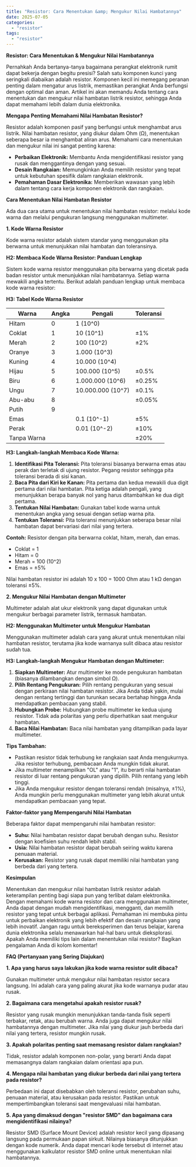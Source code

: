 ```yaml
---
title: "Resistor: Cara Menentukan &amp; Mengukur Nilai Hambatannya"
date: 2025-07-05
categories: 
  - "resistor"
tags: 
  - "resistor"
---
```


**Resistor: Cara Menentukan & Mengukur Nilai Hambatannya**

Pernahkah Anda bertanya-tanya bagaimana perangkat elektronik rumit dapat bekerja dengan begitu presisi? Salah satu komponen kunci yang seringkali diabaikan adalah resistor. Komponen kecil ini memegang peranan penting dalam mengatur arus listrik, memastikan perangkat Anda berfungsi dengan optimal dan aman. Artikel ini akan memandu Anda tentang cara menentukan dan mengukur nilai hambatan listrik resistor, sehingga Anda dapat memahami lebih dalam dunia elektronika.

**Mengapa Penting Memahami Nilai Hambatan Resistor?**

Resistor adalah komponen pasif yang berfungsi untuk menghambat arus listrik. Nilai hambatan resistor, yang diukur dalam Ohm (Ω), menentukan seberapa besar ia menghambat aliran arus. Memahami cara menentukan dan mengukur nilai ini sangat penting karena:

- **Perbaikan Elektronik:** Membantu Anda mengidentifikasi resistor yang rusak dan menggantinya dengan yang sesuai.
- **Desain Rangkaian:** Memungkinkan Anda memilih resistor yang tepat untuk kebutuhan spesifik dalam rangkaian elektronik.
- **Pemahaman Dasar Elektronika:** Memberikan wawasan yang lebih dalam tentang cara kerja komponen elektronik dan rangkaian.

**Cara Menentukan Nilai Hambatan Resistor**

Ada dua cara utama untuk menentukan nilai hambatan resistor: melalui kode warna dan melalui pengukuran langsung menggunakan multimeter.

**1\. Kode Warna Resistor**

Kode warna resistor adalah sistem standar yang menggunakan pita berwarna untuk menunjukkan nilai hambatan dan toleransinya.

**H2: Membaca Kode Warna Resistor: Panduan Lengkap**

Sistem kode warna resistor menggunakan pita berwarna yang dicetak pada badan resistor untuk menunjukkan nilai hambatannya. Setiap warna mewakili angka tertentu. Berikut adalah panduan lengkap untuk membaca kode warna resistor:

**H3: Tabel Kode Warna Resistor**

| Warna | Angka | Pengali | Toleransi |
| --- | --- | --- | --- |
| Hitam | 0 | 1 (10^0) |  |
| Coklat | 1 | 10 (10^1) | ±1% |
| Merah | 2 | 100 (10^2) | ±2% |
| Oranye | 3 | 1.000 (10^3) |  |
| Kuning | 4 | 10.000 (10^4) |  |
| Hijau | 5 | 100.000 (10^5) | ±0.5% |
| Biru | 6 | 1.000.000 (10^6) | ±0.25% |
| Ungu | 7 | 10.000.000 (10^7) | ±0.1% |
| Abu-abu | 8 |  | ±0.05% |
| Putih | 9 |  |  |
| Emas |  | 0.1 (10^-1) | ±5% |
| Perak |  | 0.01 (10^-2) | ±10% |
| Tanpa Warna |  |  | ±20% |

**H3: Langkah-langkah Membaca Kode Warna:**

1. **Identifikasi Pita Toleransi:** Pita toleransi biasanya berwarna emas atau perak dan terletak di ujung resistor. Pegang resistor sehingga pita toleransi berada di sisi kanan.
2. **Baca Pita dari Kiri ke Kanan:** Pita pertama dan kedua mewakili dua digit pertama dari nilai hambatan. Pita ketiga adalah pengali, yang menunjukkan berapa banyak nol yang harus ditambahkan ke dua digit pertama.
3. **Tentukan Nilai Hambatan:** Gunakan tabel kode warna untuk menentukan angka yang sesuai dengan setiap warna pita.
4. **Tentukan Toleransi:** Pita toleransi menunjukkan seberapa besar nilai hambatan dapat bervariasi dari nilai yang tertera.

**Contoh:** Resistor dengan pita berwarna coklat, hitam, merah, dan emas.

- Coklat = 1
- Hitam = 0
- Merah = 100 (10^2)
- Emas = ±5%

Nilai hambatan resistor ini adalah 10 x 100 = 1000 Ohm atau 1 kΩ dengan toleransi ±5%.

**2\. Mengukur Nilai Hambatan dengan Multimeter**

Multimeter adalah alat ukur elektronik yang dapat digunakan untuk mengukur berbagai parameter listrik, termasuk hambatan.

**H2: Menggunakan Multimeter untuk Mengukur Hambatan**

Menggunakan multimeter adalah cara yang akurat untuk menentukan nilai hambatan resistor, terutama jika kode warnanya sulit dibaca atau resistor sudah tua.

**H3: Langkah-langkah Mengukur Hambatan dengan Multimeter:**

1. **Siapkan Multimeter:** Atur multimeter ke mode pengukuran hambatan (biasanya dilambangkan dengan simbol Ω).
2. **Pilih Rentang Pengukuran:** Pilih rentang pengukuran yang sesuai dengan perkiraan nilai hambatan resistor. Jika Anda tidak yakin, mulai dengan rentang tertinggi dan turunkan secara bertahap hingga Anda mendapatkan pembacaan yang stabil.
3. **Hubungkan Probe:** Hubungkan probe multimeter ke kedua ujung resistor. Tidak ada polaritas yang perlu diperhatikan saat mengukur hambatan.
4. **Baca Nilai Hambatan:** Baca nilai hambatan yang ditampilkan pada layar multimeter.

**Tips Tambahan:**

- Pastikan resistor tidak terhubung ke rangkaian saat Anda mengukurnya. Jika resistor terhubung, pembacaan Anda mungkin tidak akurat.
- Jika multimeter menampilkan "OL" atau "1", itu berarti nilai hambatan resistor di luar rentang pengukuran yang dipilih. Pilih rentang yang lebih tinggi.
- Jika Anda mengukur resistor dengan toleransi rendah (misalnya, ±1%), Anda mungkin perlu menggunakan multimeter yang lebih akurat untuk mendapatkan pembacaan yang tepat.

**Faktor-faktor yang Mempengaruhi Nilai Hambatan**

Beberapa faktor dapat mempengaruhi nilai hambatan resistor:

- **Suhu:** Nilai hambatan resistor dapat berubah dengan suhu. Resistor dengan koefisien suhu rendah lebih stabil.
- **Usia:** Nilai hambatan resistor dapat berubah seiring waktu karena penuaan material.
- **Kerusakan:** Resistor yang rusak dapat memiliki nilai hambatan yang berbeda dari yang tertera.

**Kesimpulan**

Menentukan dan mengukur nilai hambatan listrik resistor adalah keterampilan penting bagi siapa pun yang terlibat dalam elektronika. Dengan memahami kode warna resistor dan cara menggunakan multimeter, Anda dapat dengan mudah mengidentifikasi, mengganti, dan memilih resistor yang tepat untuk berbagai aplikasi. Pemahaman ini membuka pintu untuk perbaikan elektronik yang lebih efektif dan desain rangkaian yang lebih inovatif. Jangan ragu untuk bereksperimen dan terus belajar, karena dunia elektronika selalu menawarkan hal-hal baru untuk dieksplorasi. Apakah Anda memiliki tips lain dalam menentukan nilai resistor? Bagikan pengalaman Anda di kolom komentar!

**FAQ (Pertanyaan yang Sering Diajukan)**

**1\. Apa yang harus saya lakukan jika kode warna resistor sulit dibaca?**

Gunakan multimeter untuk mengukur nilai hambatan resistor secara langsung. Ini adalah cara yang paling akurat jika kode warnanya pudar atau rusak.

**2\. Bagaimana cara mengetahui apakah resistor rusak?**

Resistor yang rusak mungkin menunjukkan tanda-tanda fisik seperti terbakar, retak, atau berubah warna. Anda juga dapat mengukur nilai hambatannya dengan multimeter. Jika nilai yang diukur jauh berbeda dari nilai yang tertera, resistor mungkin rusak.

**3\. Apakah polaritas penting saat memasang resistor dalam rangkaian?**

Tidak, resistor adalah komponen non-polar, yang berarti Anda dapat memasangnya dalam rangkaian dalam orientasi apa pun.

**4\. Mengapa nilai hambatan yang diukur berbeda dari nilai yang tertera pada resistor?**

Perbedaan ini dapat disebabkan oleh toleransi resistor, perubahan suhu, penuaan material, atau kerusakan pada resistor. Pastikan untuk mempertimbangkan toleransi saat mengevaluasi nilai hambatan.

**5\. Apa yang dimaksud dengan "resistor SMD" dan bagaimana cara mengidentifikasi nilainya?**

Resistor SMD (Surface Mount Device) adalah resistor kecil yang dipasang langsung pada permukaan papan sirkuit. Nilainya biasanya ditunjukkan dengan kode numerik. Anda dapat mencari kode tersebut di internet atau menggunakan kalkulator resistor SMD online untuk menentukan nilai hambatannya.

